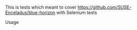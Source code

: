 This is tests which meant to cover https://github.com/SUSE-Enceladus/blue-horizon with Selenium tests

Usage